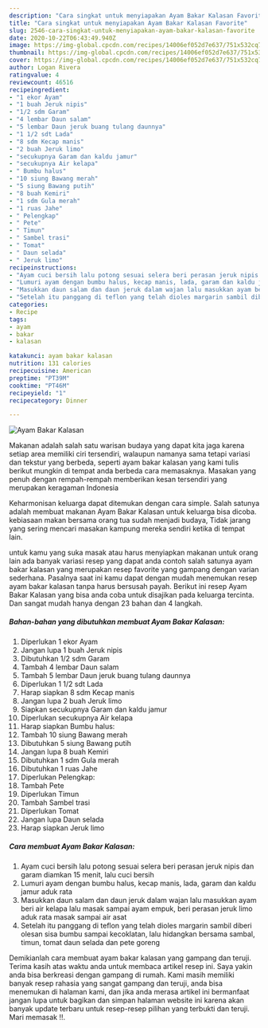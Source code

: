 ```yaml
---
description: "Cara singkat untuk menyiapakan Ayam Bakar Kalasan Favorite"
title: "Cara singkat untuk menyiapakan Ayam Bakar Kalasan Favorite"
slug: 2546-cara-singkat-untuk-menyiapakan-ayam-bakar-kalasan-favorite
date: 2020-10-22T06:43:49.940Z
image: https://img-global.cpcdn.com/recipes/14006ef052d7e637/751x532cq70/ayam-bakar-kalasan-foto-resep-utama.jpg
thumbnail: https://img-global.cpcdn.com/recipes/14006ef052d7e637/751x532cq70/ayam-bakar-kalasan-foto-resep-utama.jpg
cover: https://img-global.cpcdn.com/recipes/14006ef052d7e637/751x532cq70/ayam-bakar-kalasan-foto-resep-utama.jpg
author: Logan Rivera
ratingvalue: 4
reviewcount: 46516
recipeingredient:
- "1 ekor Ayam"
- "1 buah Jeruk nipis"
- "1/2 sdm Garam"
- "4 lembar Daun salam"
- "5 lembar Daun jeruk buang tulang daunnya"
- "1 1/2 sdt Lada"
- "8 sdm Kecap manis"
- "2 buah Jeruk limo"
- "secukupnya Garam dan kaldu jamur"
- "secukupnya Air kelapa"
- " Bumbu halus"
- "10 siung Bawang merah"
- "5 siung Bawang putih"
- "8 buah Kemiri"
- "1 sdm Gula merah"
- "1 ruas Jahe"
- " Pelengkap"
- " Pete"
- " Timun"
- " Sambel trasi"
- " Tomat"
- " Daun selada"
- " Jeruk limo"
recipeinstructions:
- "Ayam cuci bersih lalu potong sesuai selera beri perasan jeruk nipis dan garam diamkan 15 menit, lalu cuci bersih"
- "Lumuri ayam dengan bumbu halus, kecap manis, lada, garam dan kaldu jamur aduk rata"
- "Masukkan daun salam dan daun jeruk dalam wajan lalu masukkan ayam beri air kelapa lalu masak sampai ayam empuk, beri perasan jeruk limo aduk rata masak sampai air asat"
- "Setelah itu panggang di teflon yang telah dioles margarin sambil diberi olesan sisa bumbu sampai kecoklatan, lalu hidangkan bersama sambal, timun, tomat daun selada dan pete goreng"
categories:
- Recipe
tags:
- ayam
- bakar
- kalasan

katakunci: ayam bakar kalasan 
nutrition: 131 calories
recipecuisine: American
preptime: "PT39M"
cooktime: "PT46M"
recipeyield: "1"
recipecategory: Dinner

---
```



![Ayam Bakar Kalasan](https://img-global.cpcdn.com/recipes/14006ef052d7e637/751x532cq70/ayam-bakar-kalasan-foto-resep-utama.jpg)

Makanan adalah salah satu warisan budaya yang dapat kita jaga karena setiap area memiliki ciri tersendiri, walaupun namanya sama tetapi variasi dan tekstur yang berbeda, seperti ayam bakar kalasan yang kami tulis berikut mungkin di tempat anda berbeda cara memasaknya. Masakan yang penuh dengan rempah-rempah memberikan kesan tersendiri yang merupakan keragaman Indonesia

Keharmonisan keluarga dapat ditemukan dengan cara simple. Salah satunya adalah membuat makanan Ayam Bakar Kalasan untuk keluarga bisa dicoba. kebiasaan makan bersama orang tua sudah menjadi budaya, Tidak jarang yang sering mencari masakan kampung mereka sendiri ketika di tempat lain.



untuk kamu yang suka masak atau harus menyiapkan makanan untuk orang lain ada banyak variasi resep yang dapat anda contoh salah satunya ayam bakar kalasan yang merupakan resep favorite yang gampang dengan varian sederhana. Pasalnya saat ini kamu dapat dengan mudah menemukan resep ayam bakar kalasan tanpa harus bersusah payah.
Berikut ini resep Ayam Bakar Kalasan yang bisa anda coba untuk disajikan pada keluarga tercinta. Dan sangat mudah hanya dengan 23 bahan dan 4 langkah.


<!--inarticleads1-->

##### Bahan-bahan yang dibutuhkan membuat Ayam Bakar Kalasan:

1. Diperlukan 1 ekor Ayam
1. Jangan lupa 1 buah Jeruk nipis
1. Dibutuhkan 1/2 sdm Garam
1. Tambah 4 lembar Daun salam
1. Tambah 5 lembar Daun jeruk buang tulang daunnya
1. Diperlukan 1 1/2 sdt Lada
1. Harap siapkan 8 sdm Kecap manis
1. Jangan lupa 2 buah Jeruk limo
1. Siapkan secukupnya Garam dan kaldu jamur
1. Diperlukan secukupnya Air kelapa
1. Harap siapkan  Bumbu halus:
1. Tambah 10 siung Bawang merah
1. Dibutuhkan 5 siung Bawang putih
1. Jangan lupa 8 buah Kemiri
1. Dibutuhkan 1 sdm Gula merah
1. Dibutuhkan 1 ruas Jahe
1. Diperlukan  Pelengkap:
1. Tambah  Pete
1. Diperlukan  Timun
1. Tambah  Sambel trasi
1. Diperlukan  Tomat
1. Jangan lupa  Daun selada
1. Harap siapkan  Jeruk limo




<!--inarticleads2-->

##### Cara membuat  Ayam Bakar Kalasan:

1. Ayam cuci bersih lalu potong sesuai selera beri perasan jeruk nipis dan garam diamkan 15 menit, lalu cuci bersih
1. Lumuri ayam dengan bumbu halus, kecap manis, lada, garam dan kaldu jamur aduk rata
1. Masukkan daun salam dan daun jeruk dalam wajan lalu masukkan ayam beri air kelapa lalu masak sampai ayam empuk, beri perasan jeruk limo aduk rata masak sampai air asat
1. Setelah itu panggang di teflon yang telah dioles margarin sambil diberi olesan sisa bumbu sampai kecoklatan, lalu hidangkan bersama sambal, timun, tomat daun selada dan pete goreng




Demikianlah cara membuat ayam bakar kalasan yang gampang dan teruji. Terima kasih atas waktu anda untuk membaca artikel resep ini. Saya yakin anda bisa berkreasi dengan gampang di rumah. Kami masih memiliki banyak resep rahasia yang sangat gampang dan teruji, anda bisa menemukan di halaman kami, dan jika anda merasa artikel ini bermanfaat jangan lupa untuk bagikan dan simpan halaman website ini karena akan banyak update terbaru untuk resep-resep pilihan yang terbukti dan teruji. Mari memasak !!. 
